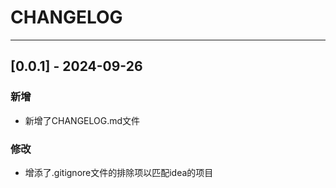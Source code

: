 # CHANGELOG

---

## [0.0.1] - 2024-09-26

### 新增

* 新增了CHANGELOG.md文件

### 修改

* 增添了.gitignore文件的排除项以匹配idea的项目